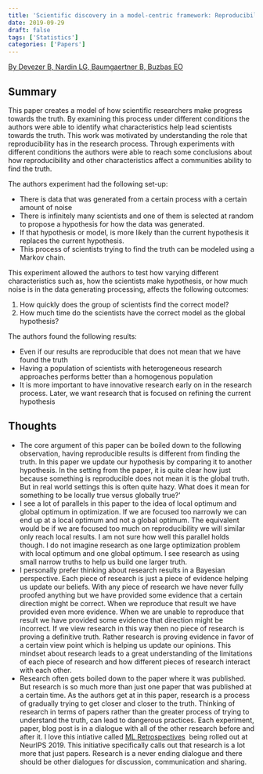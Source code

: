 ```yaml
---
title: 'Scientific discovery in a model-centric framework: Reproducibility, innovation, and epistemic diversity'
date: 2019-09-29
draft: false
tags: ['Statistics']
categories: ['Papers']
---
```


[By Devezer B, Nardin LG, Baumgaertner B, Buzbas EO](https://journals.plos.org/plosone/article?id=10.1371/journal.pone.0216125)

## Summary

This paper creates a model of how scientific researchers make progress towards the truth. By examining this process under different conditions the authors were able to identify what characteristics help lead scientists towards the truth. This work was motivated by understanding the role that reproducibility has in the research process. Through experiments with different conditions the authors were able to reach some conclusions about how reproducibility and other characteristics affect a communities ability to find the truth. 

The authors experiment had the following set-up:

* There is data that was generated from a certain process with a certain amount of noise
* There is infinitely many scientists and one of them is selected at random to propose a hypothesis for how the data was generated.
* If that hypothesis or model, is more likely than the current hypothesis it replaces the current hypothesis.
* This process of scientists trying to find the truth can be modeled using a Markov chain.

This experiment allowed the authors to test how varying different characteristics such as, how the scientists make hypothesis, or how much noise is in the data generating processing, affects the following outcomes:

1. How quickly does the group of scientists find the correct model?
2. How much time do the scientists have the correct model as the global hypothesis?

The authors found the following results:

* Even if our results are reproducible that does not mean that we have found the truth
* Having a population of scientists with heterogeneous research approaches performs better than a homogenous population
* It is more important to have innovative research early on in the research process. Later, we want research that is focused on refining the current hypothesis

## Thoughts

* The core argument of this paper can be boiled down to the following observation, having reproducible results is different from finding the truth. In this paper we update our hypothesis by comparing it to another hypothesis. In the setting from the paper, it is quite clear how just because something is reproducible does not mean it is the global truth. But in real world settings this is often quite hazy. What does it mean for something to be locally true versus globally true?'
* I see a lot of parallels in this paper to the idea of local optimum and global optimum in optimization. If we are focused too narrowly we can end up at a local optimum and not a global optimum. The equivalent would be if we are focused too much on reproducibility we will similar only reach local results. I am not sure how well this parallel holds though. I do not imagine research as one large optimization problem with local optimum and one global optimum. I see research as using small narrow truths to help us build one larger truth.
* I personally prefer thinking about research results in a Bayesian perspective. Each piece of research is just a piece of evidence helping us update our beliefs. With any piece of research we have never fully proofed anything but we have provided some evidence that a certain direction might be correct. When we reproduce that result we have provided even more evidence. When we are unable to reproduce that result we have provided some evidence that direction might be incorrect. If we view research in this way then no piece of research is proving a definitive truth. Rather research is proving evidence in favor of a certain view point which is helping us update our opinions. This mindset about research leads to a great understanding of the limitations of each piece of research and how different pieces of research interact with each other.  
* Research often gets boiled down to the paper where it was published. But research is so much more than just one paper that was published at a certain time. As the authors get at in this paper, research is a process of gradually trying to get closer and closer to the truth. Thinking of research in terms of papers rather than the greater process of trying to understand the truth, can lead to dangerous practices. Each experiment, paper, blog post is in a dialogue with all of the other research before and after it. I love this intiative called [ML Retrospectives](https://thegradient.pub/introducing-retrospectives/)  being rolled out at NeurIPS 2019. This initiative specifically calls out that research is a lot more that just papers. Research is a never ending dialogue and there should be other dialogues for discussion, communication and sharing.